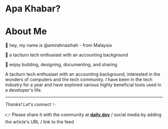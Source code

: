 # Apa Khabar?

# About Me

🙌 hey, my name is @amirahnasihah - from Malaysia

🤔 a taciturn tech enthusiast with an accounting background

💞 enjoy building, designing, documenting, and sharing

A taciturn tech enthusiast with an accounting background, interested in the wonders of computers and the tech community. I have been in the tech industry for a year and have explored various highly beneficial tools used in a developer's life.

* * *

*Thanks! Let's connect* ✨

👉 Please share it with the community at [**daily.dev**](http://daily.dev) / social media by adding the article's URL / link to the feed